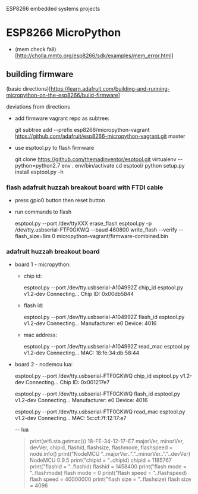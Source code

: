 ESP8266 embedded systems projects


# ESP8266 MicroPython #

* (mem check fail)[http://cholla.mmto.org/esp8266/sdk/examples/mem_error.html]

## building firmware ##

(basic directions)[https://learn.adafruit.com/building-and-running-micropython-on-the-esp8266/build-firmware]

deviations from directions

* add firmware vagrant repo as subtree:

    git subtree add --prefix esp8266/micropython-vagrant https://github.com/adafruit/esp8266-micropython-vagrant.git master

* use esptool.py to flash firmware

    git clone https://github.com/themadinventor/esptool.git
    virtualenv --python=python2.7 env
    . env/bin/activate
    cd esptool/
    python setup.py install
    esptool.py -h

### flash adafruit huzzah breakout board with FTDI cable ###

* press gpio0 button then reset button

* run commands to flash

    esptool.py --port /dev/ttyXXX erase_flash
    esptool.py -p /dev/tty.usbserial-FTF0GKWQ --baud 460800 write_flash --verify --flash_size=8m 0 micropython-vagrant/firmware-combined.bin 


### adafruit huzzah breakout board ###

* board 1 - micropython:

  * chip id:

      esptool.py --port /dev/tty.usbserial-A104992Z chip_id
      esptool.py v1.2-dev
      Connecting...
      Chip ID: 0x00db5844
    
  * flash id:

      esptool.py --port /dev/tty.usbserial-A104992Z flash_id
      esptool.py v1.2-dev
      Connecting...
      Manufacturer: e0
      Device: 4016

  * mac address:

      esptool.py --port /dev/tty.usbserial-A104992Z read_mac
      esptool.py v1.2-dev
      Connecting...
      MAC: 18:fe:34:db:58:44


* board 2 - nodemcu lua:

    esptool.py --port /dev/tty.usbserial-FTF0GKWQ chip_id
    esptool.py v1.2-dev
    Connecting...
    Chip ID: 0x001217e7

    esptool.py --port /dev/tty.usbserial-FTF0GKWQ flash_id
    esptool.py v1.2-dev
    Connecting...
    Manufacturer: e0
    Device: 4016

    esptool.py --port /dev/tty.usbserial-FTF0GKWQ read_mac
    esptool.py v1.2-dev
    Connecting...
    MAC: 5c:cf:7f:12:17:e7

    -- lua
    > print(wifi.sta.getmac())
    18-FE-34-12-17-E7
    > majorVer, minorVer, devVer, chipid, flashid, flashsize, flashmode, flashspeed = node.info()
    > print("NodeMCU "..majorVer.."."..minorVer.."."..devVer)
    NodeMCU 0.9.5
    > print("chipid = "..chipid)
    chipid = 1185767
    > print("flashid = "..flashid)
    flashid = 1458400
    > print("flash mode = "..flashmode)
    flash mode = 0
    > print("flash speed = "..flashspeed)
    flash speed = 40000000
    > print("flash size = "..flashsize)
    flash size = 4096
